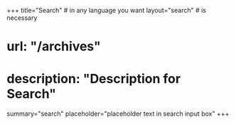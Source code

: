 +++
title="Search" # in any language you want
layout="search" # is necessary
# url: "/archives"
# description: "Description for Search"
summary="search"
placeholder="placeholder text in search input box"
+++
